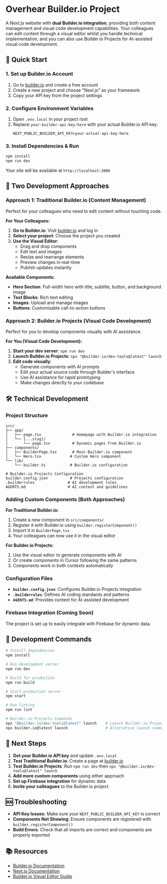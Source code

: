 # Overhear Builder.io Project

A Next.js website with **dual Builder.io integration**, providing both content management and visual code development capabilities. Your colleagues can edit content through a visual editor whilst you handle technical implementation, and you can also use Builder.io Projects for AI-assisted visual code development.

## 🚀 Quick Start

### 1. Set up Builder.io Account
1. Go to [builder.io](https://builder.io) and create a free account
2. Create a new project and choose "Next.js" as your framework
3. Copy your API key from the project settings

### 2. Configure Environment Variables
1. Open `.env.local` in your project root
2. Replace `your-builder-api-key-here` with your actual Builder.io API key:
   ```
   NEXT_PUBLIC_BUILDER_API_KEY=your-actual-api-key-here
   ```

### 3. Install Dependencies & Run
```bash
npm install
npm run dev
```

Your site will be available at `http://localhost:3000`

## 🎯 Two Development Approaches

### **Approach 1: Traditional Builder.io (Content Management)**
Perfect for your colleagues who need to edit content without touching code.

**For Your Colleagues:**
1. **Go to Builder.io**: Visit [builder.io](https://builder.io) and log in
2. **Select your project**: Choose the project you created
3. **Use the Visual Editor**: 
   - Drag and drop components
   - Edit text and images
   - Resize and rearrange elements
   - Preview changes in real-time
   - Publish updates instantly

**Available Components:**
- **Hero Section**: Full-width hero with title, subtitle, button, and background image
- **Text Blocks**: Rich text editing
- **Images**: Upload and manage images
- **Buttons**: Customisable call-to-action buttons

### **Approach 2: Builder.io Projects (Visual Code Development)**
Perfect for you to develop components visually with AI assistance.

**For You (Visual Code Development):**
1. **Start your dev server**: `npm run dev`
2. **Launch Builder.io Projects**: `npx "@builder.io/dev-tools@latest" launch`
3. **Edit code visually**: 
   - Generate components with AI prompts
   - Edit your actual source code through Builder's interface
   - Use AI assistance for rapid prototyping
   - Make changes directly to your codebase

## 🛠️ Technical Development

### Project Structure
```
src/
├── app/
│   ├── page.tsx              # Homepage with Builder.io integration
│   └── [...slug]/
│       └── page.tsx          # Dynamic pages from Builder.io
├── components/
│   ├── BuilderPage.tsx       # Main Builder.io component
│   └── Hero.tsx             # Custom Hero component
└── lib/
    └── builder.ts           # Builder.io configuration

# Builder.io Projects Configuration
builder.config.json          # Projects configuration
.builderrules               # AI development rules
AGENTS.md                   # AI context and guidelines
```

### Adding Custom Components (Both Approaches)

**For Traditional Builder.io:**
1. Create a new component in `src/components/`
2. Register it with Builder.io using `builder.registerComponent()`
3. Import it in `BuilderPage.tsx`
4. Your colleagues can now use it in the visual editor

**For Builder.io Projects:**
1. Use the visual editor to generate components with AI
2. Or create components in Cursor following the same patterns
3. Components work in both contexts automatically

### Configuration Files

- **`builder.config.json`**: Configures Builder.io Projects integration
- **`.builderrules`**: Defines AI coding standards and patterns
- **`AGENTS.md`**: Provides context for AI-assisted development

### Firebase Integration (Coming Soon)
The project is set up to easily integrate with Firebase for dynamic data.

## 🔧 Development Commands

```bash
# Install dependencies
npm install

# Run development server
npm run dev

# Build for production
npm run build

# Start production server
npm start

# Run linting
npm run lint

# Builder.io Projects Commands
npx "@builder.io/dev-tools@latest" launch    # Launch Builder.io Projects
npx builder.io@latest launch                 # Alternative launch command
```

## 📝 Next Steps

1. **Get your Builder.io API key** and update `.env.local`
2. **Test Traditional Builder.io**: Create a page at [builder.io](https://builder.io)
3. **Test Builder.io Projects**: Run `npm run dev` then `npx "@builder.io/dev-tools@latest" launch`
4. **Add more custom components** using either approach
5. **Set up Firebase integration** for dynamic data
6. **Invite your colleagues** to the Builder.io project

## 🆘 Troubleshooting

- **API Key Issues**: Make sure your `NEXT_PUBLIC_BUILDER_API_KEY` is correct
- **Components Not Showing**: Ensure components are registered with `builder.registerComponent()`
- **Build Errors**: Check that all imports are correct and components are properly exported

## 📚 Resources

- [Builder.io Documentation](https://www.builder.io/c/docs)
- [Next.js Documentation](https://nextjs.org/docs)
- [Builder.io Visual Editor Guide](https://www.builder.io/c/docs/visual-editor)